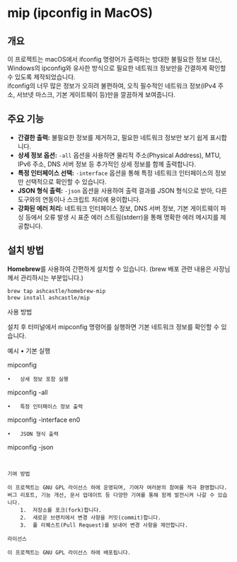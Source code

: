 # mip (ipconfig in MacOS)

## 개요
이 프로젝트는 macOS에서 ifconfig 명령어가 출력하는 방대한 불필요한 정보 대신, Windows의 ipconfig와 유사한 방식으로 필요한 네트워크 정보만을 간결하게 확인할 수 있도록 제작되었습니다.  
ifconfig의 너무 많은 정보가 오히려 불편하여, 오직 필수적인 네트워크 정보(IPv4 주소, 서브넷 마스크, 기본 게이트웨이 등)만을 깔끔하게 보여줍니다.

## 주요 기능
- **간결한 출력:** 불필요한 정보를 제거하고, 필요한 네트워크 정보만 보기 쉽게 표시합니다.
- **상세 정보 옵션:** `-all` 옵션을 사용하면 물리적 주소(Physical Address), MTU, IPv6 주소, DNS 서버 정보 등 추가적인 상세 정보를 함께 출력합니다.
- **특정 인터페이스 선택:** `-interface` 옵션을 통해 특정 네트워크 인터페이스의 정보만 선택적으로 확인할 수 있습니다.
- **JSON 형식 출력:** `-json` 옵션을 사용하여 출력 결과를 JSON 형식으로 받아, 다른 도구와의 연동이나 스크립트 처리에 용이합니다.
- **강화된 에러 처리:** 네트워크 인터페이스 정보, DNS 서버 정보, 기본 게이트웨이 파싱 등에서 오류 발생 시 표준 에러 스트림(stderr)을 통해 명확한 에러 메시지를 제공합니다.

## 설치 방법
**Homebrew**를 사용하여 간편하게 설치할 수 있습니다. (brew 배포 관련 내용은 사장님께서 관리하시는 부분입니다.)

```bash
brew tap ashcastle/homebrew-mip
brew install ashcastle/mip
```
사용 방법

설치 후 터미널에서 mipconfig 명령어를 실행하면 기본 네트워크 정보를 확인할 수 있습니다.

예시
	•	기본 실행

mipconfig


	•	상세 정보 포함 실행

mipconfig -all


	•	특정 인터페이스 정보 출력

mipconfig -interface en0


	•	JSON 형식 출력

mipconfig -json
```


기여 방법

이 프로젝트는 GNU GPL 라이선스 하에 운영되며, 기여자 여러분의 참여를 적극 환영합니다.
버그 리포트, 기능 개선, 문서 업데이트 등 다양한 기여를 통해 함께 발전시켜 나갈 수 있습니다.
	1.	저장소를 포크(fork)합니다.
	2.	새로운 브랜치에서 변경 사항을 커밋(commit)합니다.
	3.	풀 리퀘스트(Pull Request)를 보내어 변경 사항을 제안합니다.

라이선스

이 프로젝트는 GNU GPL 라이선스 하에 배포됩니다.
